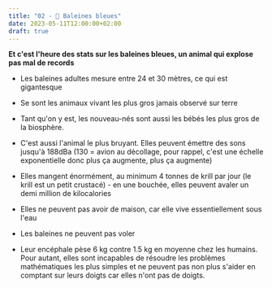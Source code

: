 ```yaml
---
title: "02 - 🐳 Baleines bleues"
date: 2023-05-11T12:00:00+02:00
draft: true
---
```


**Et c'est l'heure des stats sur les baleines bleues, un animal qui explose pas mal de records**

- Les baleines adultes mesure entre 24 et 30 mètres, ce qui est gigantesque

- Se sont les animaux vivant les plus gros jamais observé sur terre

- Tant qu'on y est, les nouveau-nés sont aussi les bébés les plus gros de la biosphère.

- C'est aussi l'animal le plus bruyant. Elles peuvent émettre des sons jusqu'à 188dBa (130 = avion au décollage, pour rappel, c'est une échelle exponentielle donc plus ça augmente, plus ça augmente)

- Elles mangent énormément, au minimum 4 tonnes de krill par jour (le krill est un petit crustacé) - en une bouchée, elles peuvent avaler un demi million de kilocalories

- Elles ne peuvent pas avoir de maison, car elle vive essentiellement sous l'eau

- Les baleines ne peuvent pas voler

- Leur encéphale pèse 6 kg contre 1.5 kg en moyenne chez les humains. Pour autant, elles sont incapables de résoudre les problèmes mathématiques les plus simples et ne peuvent pas non plus s'aider en comptant sur leurs doigts car elles n'ont pas de doigts.